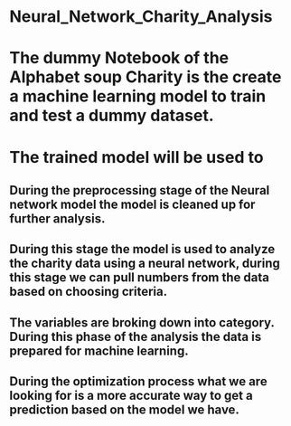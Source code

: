 # Neural_Network_Charity_Analysis

#  The dummy Notebook of the Alphabet soup Charity is the create a machine learning model to train and test a dummy dataset.
#   The trained model will be used to 



##  During the preprocessing stage of the Neural network model the model is cleaned up for further analysis. 
##  During this stage the model is used to analyze the charity data using a neural network, during this stage we can pull numbers from the data based on choosing criteria.
##  The variables are broking down into category. During this phase of the analysis the data is prepared for machine learning.

##  During the optimization process what we are looking for is a more accurate way to get a prediction based on the model we have.


